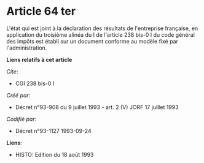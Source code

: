 # Article 64 ter

L'état qui est joint à la déclaration des résultats de l'entreprise française, en application du troisième alinéa du I de
l'article 238 bis-0 I du code général des impôts est établi sur un document conforme au modèle fixé par l'administration.

**Liens relatifs à cet article**

_Cite_:

  - CGI 238 bis-0 I

_Créé par_:

  - Décret n°93-908 du 9 juillet 1993 - art. 2 (V) JORF 17 juillet 1993

_Codifié par_:

  - Décret n°93-1127 1993-09-24

**Liens**:

  - HISTO: Edition du 18 août 1993
